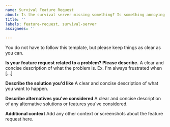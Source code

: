 ```yaml
---
name: Survival Feature Request
about: Is the survival server missing something? Is something annoying you?
title: ''
labels: feature-request, survival-server
assignees: ''

---
```


You do not have to follow this template, but please keep things as clear as you can.

**Is your feature request related to a problem? Please describe.**
A clear and concise description of what the problem is. Ex. I'm always frustrated when [...]

**Describe the solution you'd like**
A clear and concise description of what you want to happen.

**Describe alternatives you've considered**
A clear and concise description of any alternative solutions or features you've considered.

**Additional context**
Add any other context or screenshots about the feature request here.

